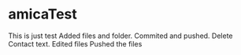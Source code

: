 # amicaTest
This is just test
Added files and folder.
Commited and pushed.
Delete Contact text.
Edited files
Pushed the files

